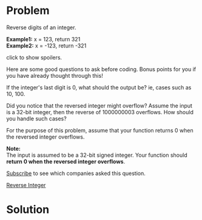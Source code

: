 
# Problem

Reverse digits of an integer.

**Example1:** x = 123, return 321  
**Example2:** x = -123, return -321 

click to show spoilers.

Here are some good questions to ask before coding. Bonus points for you if you
have already thought through this!

If the integer's last digit is 0, what should the output be? ie, cases such as
10, 100.

Did you notice that the reversed integer might overflow? Assume the input is a
32-bit integer, then the reverse of 1000000003 overflows. How should you
handle such cases?

For the purpose of this problem, assume that your function returns 0 when the
reversed integer overflows.

**Note:**  
The input is assumed to be a 32-bit signed integer. Your function should
**return 0 when the reversed integer overflows**.

[Subscribe](/subscribe/) to see which companies asked this question.



[Reverse Integer](https://leetcode.com/problems/reverse-integer)

# Solution



